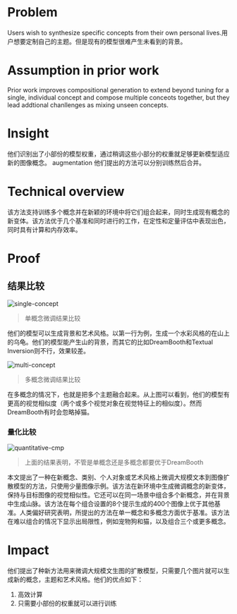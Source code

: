 
# Problem

Users wish to synthesize specific concepts from their own personal lives.用户想要定制自己的主题。但是现有的模型很难产生未看到的背景。

# Assumption in prior work

Prior work improves compositional generation to extend beyond tuning for a single, individual concept and compose multiple conceots together, but they lead addtional chanllenges as mixing unseen concepts.

# Insight

他们识别出了小部份的模型权重，通过稍调这些小部分的权重就足够更新模型适应新的图像概念。
augmentation
他们提出的方法可以分别训练然后合并。


# Technical overview

该方法支持训练多个概念并在新颖的环境中将它们组合起来，同时生成现有概念的新变体。该方法优于几个基准和同时进行的工作，在定性和定量评估中表现出色，同时具有计算和内存效率。

# Proof



## 结果比较

![single-concept](/img/single-concept.png ) 
> 单概念微调结果比较

他们的模型可以生成背景和艺术风格。以第一行为例，生成一个水彩风格的在山上的乌龟。他们的模型能产生山的背景，而其它的比如DreamBooth和Textual Inversion则不行，效果较差。

![multi-concept](/img/multi-concept.png ) 
>多概念微调结果比较

在多概念的情况下，也就是把多个主题融合起来。从上图可以看到，他们的模型有更高的视觉相似度（两个或多个视觉对象在视觉特征上的相似度）。然而DreamBooth有时会忽略掉猫。

### 量化比较


![quantitative-cmp](/img/quantitative-cmp.png )
>上面的结果表明，不管是单概念还是多概念都要优于DreamBooth

 本文提出了一种在新概念、类别、个人对象或艺术风格上微调大规模文本到图像扩散模型的方法，只使用少量图像示例。该方法在新环境中生成微调概念的新变体，保持与目标图像的视觉相似性。它还可以在同一场景中组合多个新概念，并在背景中生成山脉。该方法在每个组合设置的8个提示生成的400个图像上优于其他基准。人类偏好研究表明，所提出的方法在单一概念和多概念方面优于基准。该方法在难以组合的情况下显示出局限性，例如宠物狗和猫，以及组合三个或更多概念。

# Impact

他们提出了种新方法用来微调大规模文生图的扩散模型，只需要几个图片就可以生成新的概念，主题和艺术风格。他们的优点如下：
1. 高效计算
2. 只需要小部份的权重就可以进行训练
